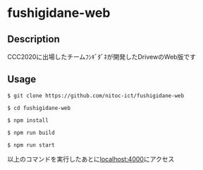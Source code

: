 # fushigidane-web

## Description
CCC2020に出場したチームﾌｼｷﾞﾀﾞﾈが開発したDrivewのWeb版です

## Usage
```
$ git clone https://github.com/nitoc-ict/fushigidane-web

$ cd fushigidane-web

$ npm install

$ npm run build

$ npm run start
```

以上のコマンドを実行したあとに[localhost:4000](http://localhost:4000)にアクセス
